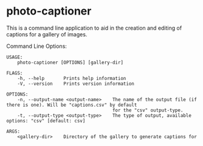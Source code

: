 # photo-captioner

This is a command line application to aid in the creation and editing of captions for a gallery of images.

Command Line Options:
```
USAGE:
    photo-captioner [OPTIONS] [gallery-dir]

FLAGS:
    -h, --help       Prints help information
    -V, --version    Prints version information

OPTIONS:
    -n, --output-name <output-name>    The name of the output file (if there is one). Will be "captions.csv" by default
                                       for the "csv" output-type.
    -t, --output-type <output-type>    The type of output, available options: "csv" [default: csv]

ARGS:
    <gallery-dir>    Directory of the gallery to generate captions for
```

